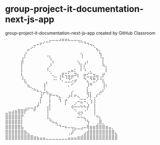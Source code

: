 # group-project-it-documentation-next-js-app
group-project-it-documentation-next-js-app created by GitHub Classroom
⠀⠀⠀⠀⠀⠀⠀⠀⠀⠀⠀⠀⠀⠀⣀⣀⣀⣠⣤⣤⣄⣀⣀⣀⡀⠀⠀⠀⠀⠀⠀⠀⠀⠀⠀⠀⠀⠀⠀⠀
⠀⠀⠀⠀⠀⠀⠀⠀⠀⣀⠤⠖⠊⠉⠁⠀⠀⠀⠀⠀⠀⠀⠀⠈⠉⠙⠲⢤⡀⠀⠀⠀⠀⠀⠀⠀⠀⠀⠀⠀
⠀⠀⠀⠀⠀⠀⠀⡤⠊⠁⠀⠀⠀⠀⠀⠀⠀⠀⠀⠀⠀⠀⠀⠀⠀⠀⠀⠀⠈⢦⡀⠀⠀⠀⠀⠀⠀⠀⠀⠀
⠀⠀⠀⠀⠀⠀⡜⠀⠀⠀⠀⠀⠀⢀⡀⠀⠀⠀⠀⠀⠀⠀⠀⠀⢢⠀⠀⠀⠀⠀⢳⠀⠀⠀⠀⠀⠀⠀⠀⠀
⠀⠀⠀⠀⠀⣸⠁⠀⠀⠀⠀⠀⠀⠀⠱⡀⠀⠀⠀⠀⠀⠀⠀⡀⠈⠀⡀⠀⠀⠀⠈⡇⠀⠀⠀⠀⠀⠀⠀⠀
⠀⠀⠀⠀⠀⡏⠀⠀⠀⠀⠀⠀⠀⠀⡰⠁⠀⠀⠀⠀⠀⠀⠀⠘⡆⡜⠁⠀⠀⠀⠀⢧⡀⠀⠀⠀⠀⠀⠀⠀
⠀⠀⠀⠀⠀⡇⠀⠀⠀⠀⠀⠀⠀⠸⡀⠀⠀⠀⠀⠀⣀⣤⡂⠀⠇⠱⠀⡀⠀⠀⠀⠀⡇⠀⠀⠀⠀⠀⠀⠀
⠀⠀⠀⠀⠀⢇⠀⠀⠀⠀⠀⠀⠀⠀⠈⢄⡀⢠⣟⢭⣥⣤⠽⡆⠀⡶⣊⣉⣲⣤⢀⡞⠀⠀⠀⠀⠀⠀⠀⠀
⠀⠀⠀⠀⠀⠘⣆⠀⠀⠀⠀⠀⠀⡀⠀⠐⠂⠘⠄⣈⣙⡡⡴⠀⠀⠙⣄⠙⣛⠜⠘⣆⠀⠀⠀⠀⠀⠀⠀⠀
⠀⠀⠀⠀⠀⠀⠈⢦⡀⠀⠀⠀⢸⠁⠀⠀⠀⠀⠀⠀⠄⠊⠀⠀⠀⠀⡸⠛⠀⠀⠀⢸⠆⠀⠀⠀⠀⠀⠀⠀
⠀⠀⠀⠀⠀⠀⠀⠀⠈⠓⠦⢄⣘⣄⠀⠀⠀⠀⠀⠀⠀⡠⠀⠀⠀⠀⣇⡀⠀⠀⣠⠎⠀⠀⠀⠀⠀⠀⠀⠀
⠀⠀⠀⠀⠀⠀⠀⠀⠀⠀⠀⣸⠁⠈⡟⠒⠲⣄⠀⠀⡰⠇⠖⢄⠀⠀⡹⡇⢀⠎⠁⠀⠀⠀⠀⠀⠀⠀⠀⠀
⠀⠀⠀⠀⠀⠀⠀⠀⠀⠀⢀⡇⠀⠀⡇⠀⠀⠹⠀⡞⠀⠀⢀⠤⣍⠭⡀⢱⢸⠀⠀⠀⠀⠀⠀⠀⠀⠀⠀⠀
⠀⠀⠀⠀⠀⠀⢀⣀⣀⣠⠞⠀⠀⢠⡇⠀⠀⠀⠀⠁⠀⢴⠥⠤⠦⠦⡼⠀⢸⠀⠀⠀⠀⠀⠀⠀⠀⠀⠀⠀
⣀⣤⣴⣶⣿⣿⡟⠁⠀⠋⠀⠀⠀⢸⠁⠀⠀⠀⠀⠀⠀⠀⠑⣠⢤⠐⠁⠀⢸⠀⠀⠀⠀⠀⠀⠀⠀⠀⠀⠀
⣿⣿⣿⣿⣿⡟⠀⠀⠀⠀⠀⠀⠀⢸⡀⠀⠀⠀⠀⠀⠀⠀⠀⠬⠥⣄⠀⠀⠈⠲⡄⠀⠀⠀⠀⠀⠀⠀⠀⠀
⣿⣿⣿⣿⣿⡇⠀⠀⠀⠀⠀⠀⠀⠀⠙⠦⣄⠀⠀⠀⠀⠀⠀⠀⠀⠈⢳⠀⠀⢀⣿⡀⠀⠀⠀⠀⠀⠀⠀⠀
⣿⣿⣿⣿⣿⣧⠀⠀⠀⠀⠀⠀⠀⠀⠀⠀⠈⠙⠒⠦⠤⢤⣄⣀⣠⠤⢿⣶⣶⣿⣿⣿⣶⣤⡀⠀⠀⠀⠀⠀
⣿⣿⣿⣿⣿⣿⣷⣄⠀⠀⠀⠀⠀⠀⠀⠀⠀⠀⠀⠀⢀⡼⠁⠀⠀⣠⣾⣿⣿⣿⣿⣿⣿⣿⣿⣄⠀⠀⠀⠀
⣿⣿⣿⣿⣿⣿⣿⣿⣿⣶⣦⣤⣤⣀⣀⣀⣀⣀⣀⣀⣤⣤⣤⣶⣾⣿⣿⣿⣿⣿⣿⣿⣿⣿⣿⣿⠀⠀⠀
